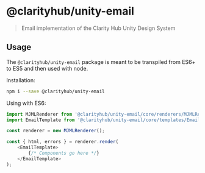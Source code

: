 # @clarityhub/unity-email

> Email implementation of the Clarity Hub Unity Design System

## Usage

The `@clarityhub/unity-email` package is meant to be transpiled from ES6+ to ES5 and then used with node.

Installation:

```sh
npm i --save @clarityhub/unity-email
```

Using with ES6:

```js
import MJMLRenderer from '@clarityhub/unity-email/core/renderers/MJMLRenderer';
import EmailTemplate from '@clarityhub/unity-email/core/templates/EmailTemplate';

const renderer = new MJMLRenderer();

const { html, errors } = renderer.render(
    <EmailTemplate>
        {/* Components go here */}
    </EmailTemplate>
);
```
